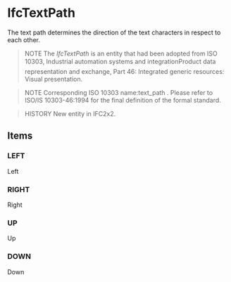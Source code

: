 # IfcTextPath

The text path determines the direction of the text characters in respect to each other.

> NOTE The _IfcTextPath_ is an entity that had been adopted from ISO 10303, Industrial automation systems and integration&#151;Product data representation and exchange, Part 46: Integrated generic resources: Visual presentation.

> NOTE Corresponding ISO 10303 name:text_path . Please refer to ISO/IS 10303-46:1994 for the final definition of the formal standard.

> HISTORY New entity in IFC2x2.

## Items

### LEFT
Left

### RIGHT
Right

### UP
Up

### DOWN
Down

